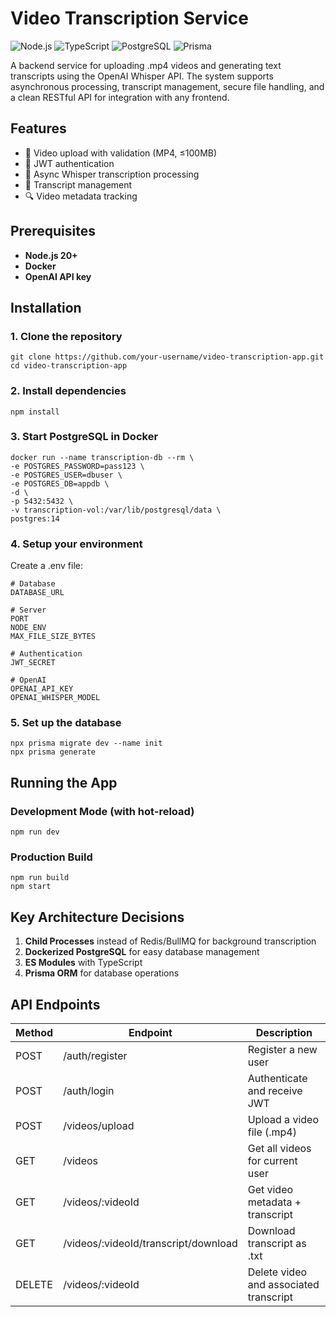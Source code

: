 # Video Transcription Service

![Node.js](https://img.shields.io/badge/Node.js-20+-green)
![TypeScript](https://img.shields.io/badge/TypeScript-5+-blue)
![PostgreSQL](https://img.shields.io/badge/PostgreSQL-Docker-blue)
![Prisma](https://img.shields.io/badge/Prisma-ORM-red)

A backend service for uploading .mp4 videos and generating text transcripts using the OpenAI Whisper API. The system supports asynchronous processing, transcript management, secure file handling, and a clean RESTful API for integration with any frontend.

## Features

- 🎥 Video upload with validation (MP4, ≤100MB)
- 🔐 JWT authentication
- 🤖 Async Whisper transcription processing
- 📝 Transcript management
- 🔍 Video metadata tracking

## Prerequisites

- **Node.js 20+**
- **Docker**
- **OpenAI API key**

## Installation

### 1. Clone the repository

```
git clone https://github.com/your-username/video-transcription-app.git
cd video-transcription-app
```

### 2. Install dependencies

```
npm install
```

### 3. Start PostgreSQL in Docker

```
docker run --name transcription-db --rm \
-e POSTGRES_PASSWORD=pass123 \
-e POSTGRES_USER=dbuser \
-e POSTGRES_DB=appdb \
-d \
-p 5432:5432 \
-v transcription-vol:/var/lib/postgresql/data \
postgres:14
```

### 4. Setup your environment

Create a .env file:

```
# Database
DATABASE_URL

# Server
PORT
NODE_ENV
MAX_FILE_SIZE_BYTES

# Authentication
JWT_SECRET

# OpenAI
OPENAI_API_KEY
OPENAI_WHISPER_MODEL
```

### 5. Set up the database

```
npx prisma migrate dev --name init
npx prisma generate
```

## Running the App

### Development Mode (with hot-reload)

```
npm run dev
```

### Production Build

```
npm run build
npm start
```

## Key Architecture Decisions

1. **Child Processes** instead of Redis/BullMQ for background transcription
2. **Dockerized PostgreSQL** for easy database management
3. **ES Modules** with TypeScript
4. **Prisma ORM** for database operations

## API Endpoints

| Method | Endpoint                             | Description                            |
| ------ | ------------------------------------ | -------------------------------------- |
| POST   | /auth/register                       | Register a new user                    |
| POST   | /auth/login                          | Authenticate and receive JWT           |
| POST   | /videos/upload                       | Upload a video file (.mp4)             |
| GET    | /videos                              | Get all videos for current user        |
| GET    | /videos/:videoId                     | Get video metadata + transcript        |
| GET    | /videos/:videoId/transcript/download | Download transcript as .txt            |
| DELETE | /videos/:videoId                     | Delete video and associated transcript |

